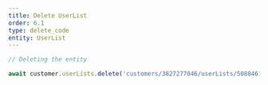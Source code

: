 ```yaml
---
title: Delete UserList
order: 6.1
type: delete_code
entity: UserList
---
```


```javascript
// Deleting the entity

await customer.userLists.delete('customers/3827277046/userLists/508846109')
```
